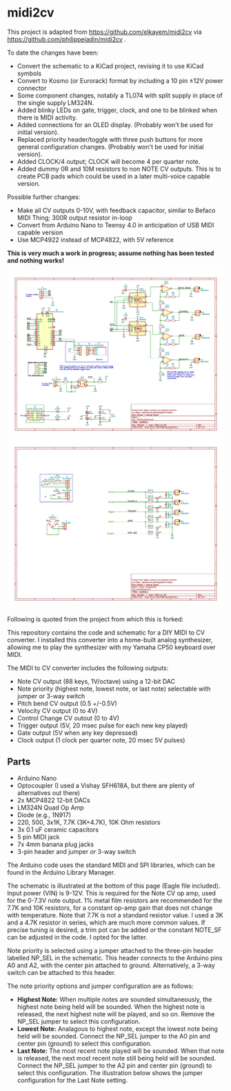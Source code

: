 # midi2cv

This project is adapted from https://github.com/elkayem/midi2cv via https://github.com/philippejadin/midi2cv . 

To date the changes have been:

* Convert the schematic to a KiCad project, revising it to use KiCad symbols 
* Convert to Kosmo (or Eurorack) format by including a 10 pin ±12V power connector
* Some component changes, notably a TL074 with split supply in place of the single supply LM324N.
* Added blinky LEDs on gate, trigger, clock, and one to be blinked when there is MIDI activity.
* Added connections for an OLED display. (Probably won't be used for initial version).
* Replaced priority header/toggle with three push buttons for more general configuration changes. (Probably won't be used for initial version).
* Added CLOCK/4 output; CLOCK will become 4 per quarter note.
* Added dummy 0R and 10M resistors to non NOTE CV outputs. This is to create PCB pads which could be used in a later multi-voice capable version.

Possible further changes:

* Make all CV outputs 0-10V, with feedback capacitor, similar to Befaco MIDI Thing; 300R output resistor in-loop
* Convert from Arduino Nano to Teensy 4.0 in anticipation of USB MIDI capable version
* Use MCP4922 instead of MCP4822, with 5V reference

**This is very much a work in progress; assume nothing has been tested and nothing works!**

<img src="./Images/midi2cv_ao.jpg" alt="schematic" width="800">
<img src="./Images/midi2cv_ao2.jpg" alt="schematic" width="800">


Following is quoted from the project from which this is forked:

This repository contains the code and schematic for a DIY MIDI to CV converter.  I installed this converter into a home-built analog synthesizer, allowing me to play the synthesizer with my Yamaha CP50 keyboard over MIDI.

The MIDI to CV converter includes the following outputs:

* Note CV output (88 keys, 1V/octave) using a 12-bit DAC
* Note priority (highest note, lowest note, or last note) selectable with jumper or 3-way switch
* Pitch bend CV output (0.5 +/-0.5V)
* Velocity CV output (0 to 4V)
* Control Change CV outout (0 to 4V)
* Trigger output (5V, 20 msec pulse for each new key played)
* Gate output (5V when any key depressed)
* Clock output (1 clock per quarter note, 20 msec 5V pulses)

## Parts
* Arduino Nano
* Optocoupler (I used a Vishay SFH618A, but there are plenty of alternatives out there)
* 2x MCP4822 12-bit DACs
* LM324N Quad Op Amp 
* Diode (e.g., 1N917)
* 220, 500, 3x1K, 7.7K (3K+4.7K), 10K Ohm resistors
* 3x 0.1 uF ceramic capacitors
* 5 pin MIDI jack
* 7x 4mm banana plug jacks
* 3-pin header and jumper *or* 3-way switch

The Arduino code uses the standard MIDI and SPI libraries, which can be found in the Arduino Library Manager. 

The schematic is illustrated at the bottom of this page (Eagle file included).  Input power (VIN) is 9-12V.  This is required for the Note CV op amp, used for the 0-7.3V note output.  1% metal film resistors are recommended for the 7.7K and 10K resistors, for a constant op-amp gain that does not change with temperature.  Note that 7.7K is not a standard resistor value.  I used a 3K and a 4.7K resistor in series, which are much more common values.  If precise tuning is desired, a trim pot can be added *or* the constant NOTE_SF can be adjusted in the code.  I opted for the latter.

Note priority is selected using a jumper attached to the three-pin header labelled NP_SEL in the schematic.  This header connects to the Arduino pins A0 and A2, with the center pin attached to ground.  Alternatively, a 3-way switch can be attached to this header. 

The note priority options and jumper configuration are as follows:

* **Highest Note:** When multiple notes are sounded simultaneously, the highest note being held will be sounded.  When the highest note is released, the next highest note will be played, and so on.  Remove the NP_SEL jumper to select this configuration.
* **Lowest Note:** Analagous to highest note, except the lowest note being held will be sounded. Connect the NP_SEL jumper to the A0 pin and center pin (ground) to select this configuration. 
* **Last Note:** The most recent note played will be sounded.  When that note is released, the next most recent note still being held will be sounded.  Connect the NP_SEL jumper to the A2 pin and center pin (ground) to select this configuration.  The illustration below shows the jumper configuration for the Last Note setting.

